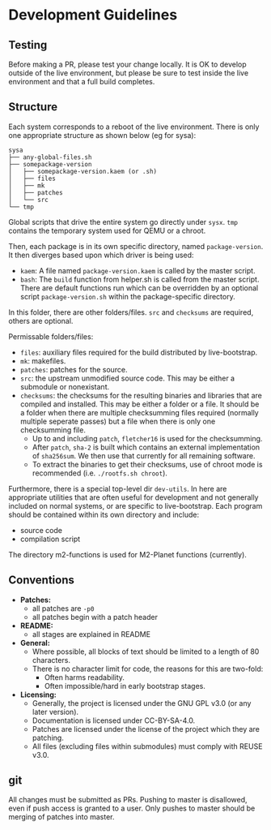 <!--
SPDX-FileCopyrightText: 2021 fosslinux <fosslinux@aussies.space>

SPDX-License-Identifier: CC-BY-SA-4.0
-->

# Development Guidelines

## Testing

Before making a PR, please test your change locally. It is OK to develop outside
of the live environment, but please be sure to test inside the live environment
and that a full build completes.

## Structure

Each system corresponds to a reboot of the live environment. There is only one
appropriate structure as shown below (eg for sysa):

```
sysa
├── any-global-files.sh
├── somepackage-version
│   ├── somepackage-version.kaem (or .sh)
│   ├── files
│   ├── mk
│   ├── patches
│   └── src
└── tmp
```

Global scripts that drive the entire system go directly under `sysx`. `tmp`
contains the temporary system used for QEMU or a chroot.

Then, each package is in its own specific directory, named `package-version`.
It then diverges based upon which driver is being used:

- `kaem`: A file named `package-version.kaem` is called by the master script.
- `bash`: The `build` function from helper.sh is called from the master script.
  There are default functions run which can be overridden by an optional script
  `package-version.sh` within the package-specific directory.

In this folder, there are other folders/files. `src` and `checksums` are
required, others are optional.

Permissable folders/files:

- `files`: auxiliary files required for the build distributed by live-bootstrap.
- `mk`: makefiles.
- `patches`: patches for the source.
- `src`: the upstream unmodified source code. This may be either a submodule or
  nonexistant.
- `checksums`: the checksums for the resulting binaries and libraries that
  are compiled and installed. This may be either a folder or a file. It should
  be a folder when there are multiple checksumming files required (normally
  multiple seperate passes) but a file when there is only one checksumming
  file.
  - Up to and including `patch`, `fletcher16` is used for the checksumming.
  - After `patch`, `sha-2` is built which contains an external implementation of
    `sha256sum`. We then use that currently for all remaining software.
  - To extract the binaries to get their checksums, use of chroot mode is
    recommended (i.e. `./rootfs.sh chroot`).

Furthermore, there is a special top-level dir `dev-utils`. In here are
appropriate utilities that are often useful for development and not generally
included on normal systems, or are specific to live-bootstrap. Each program
should be contained within its own directory and include:

- source code
- compilation script

The directory m2-functions is used for M2-Planet functions (currently).

## Conventions

- **Patches:**
  - all patches are `-p0`
  - all patches begin with a patch header
- **README:**
  - all stages are explained in README
- **General:**
  - Where possible, all blocks of text should be limited to a length of 80
    characters.
  - There is no character limit for code, the reasons for this are two-fold:
    - Often harms readability.
    - Often impossible/hard in early bootstrap stages.
- **Licensing:**
  - Generally, the project is licensed under the GNU GPL v3.0 (or any later
    version).
  - Documentation is licensed under CC-BY-SA-4.0.
  - Patches are licensed under the license of the project which they are
    patching.
  - All files (excluding files within submodules) must comply with REUSE v3.0.

## git

All changes must be submitted as PRs. Pushing to master is disallowed, even if
push access is granted to a user. Only pushes to master should be merging of
patches into master.

